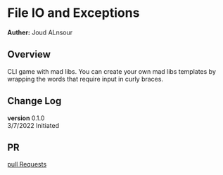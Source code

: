 # File IO and Exceptions
**Auther:** Joud ALnsour
## Overview 
CLI game with mad libs. You can create your own mad libs templates by wrapping the words that require input in curly braces.
## Change Log
**version** 0.1.0  <br>
3/7/2022 Initiated
## PR
 [pull Requests](https://github.com/joud-alnsour/madlib-cli/pulls)
 
